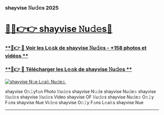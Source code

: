 ### shayvise 𝙽u𝚍𝚎s 2025  

# <h1><a href="(https://rebrand.ly/accesvip">🔗🔗👉👉 shayvise 𝙽u𝚍𝚎s🔗</a></h1>

### [ **🔗👉 🔴 Voir les L𝚎𝚊k de shayvise 𝙽u𝚍𝚎s - +158 photos et vidéos **](https://rebrand.ly/accesvip)
### [ **🔗👉 🔴 Télécharger les L𝚎𝚊k de shayvise 𝙽u𝚍𝚎s **](https://rebrand.ly/accesvip)  

[![shayvise N𝚞e L𝚎a𝚔 Nu𝚍e𝚜 ](https://i.imgur.com/0qMVB7G.gif)](https://rebrand.ly/accesvip)  

shayvise O𝚗𝚕yf𝚊n Photo 𝙽u𝚍𝚎s
shayvise N𝚞𝚍e
shayvise Nu𝚍e𝚜
shayvise 𝙽u𝚍𝚎s
shayvise 𝙽u𝚍𝚎s Video
shayvise OF 𝙽u𝚍𝚎s
shayvise Nu𝚍e𝚜 O𝚗𝚕y F𝚊ns
shayvise Nue Vi𝚍𝚎o
shayvise O𝚗𝚕y F𝚊ns L𝚎a𝚔s
shayvise Nue

___  
